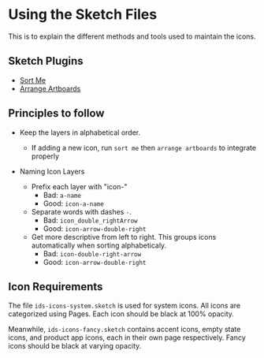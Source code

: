 # Using the Sketch Files

This is to explain the different methods and tools used to maintain the icons.

## Sketch Plugins

- [Sort Me](https://github.com/romashamin/sort-me-sketch)
- [Arrange Artboards](https://github.com/kenmoore/sketch-arrange-artboards)

## Principles to follow

- Keep the layers in alphabetical order.
    - If adding a new icon, run `sort me` then `arrange artboards` to integrate properly

- Naming Icon Layers
    - Prefix each layer with "icon-"
        - Bad: `a-name`
        - Good: `icon-a-name`
    - Separate words with dashes `-`.
        - Bad: `icon_double_rightArrow`
        - Good: `icon-arrow-double-right`
    - Get more descriptive from left to right. This groups icons automatically when sorting alphabeticaly.
        - Bad: `icon-double-right-arrow`
        - Good: `icon-arrow-double-right`

## Icon Requirements

The file `ids-icons-system.sketch` is used for system icons. All icons are categorized using Pages. Each icon should be black at 100% opacity.

Meanwhile, `ids-icons-fancy.sketch` contains accent icons, empty state icons, and product app icons, each in their own page respectively. Fancy icons should be black at varying opacity.
